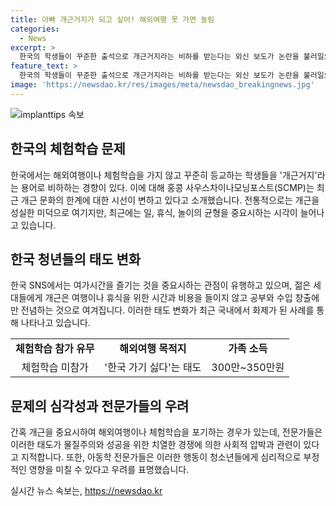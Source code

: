 ```yaml
---
title: 아빠 개근거지가 되고 싶어! 해외여행 못 가면 놀림
categories:
  - News
excerpt: >
  한국의 학생들이 꾸준한 출석으로 개근거지라는 비하를 받는다는 외신 보도가 논란을 불러일으키고 있다. 한국의 개근문화가 변화하고 있음을 지적하며, 개근으로 인해 여가시간이나 휴식을 즐기지 못하는 것을 비판하는 목소리가 커지고 있다. 한 국민은 아이의 해외여행을 위해 결국 자신의 여유 자금을 써야 했으며, 전문가들은 이러한 표현이 물질주의와 사회적 압박으로부터 나온 것으로 판단하고 있다. 아동학 전문가는 이러한 낙인이 평생 동안 남을 수 있다고 경고하고 있다.
feature_text: >
  한국의 학생들이 꾸준한 출석으로 개근거지라는 비하를 받는다는 외신 보도가 논란을 불러일으키고 있다. 한국의 개근문화가 변화하고 있음을 지적하며, 개근으로 인해 여가시간이나 휴식을 즐기지 못하는 것을 비판하는 목소리가 커지고 있다. 한 국민은 아이의 해외여행을 위해 결국 자신의 여유 자금을 써야 했으며, 전문가들은 이러한 표현이 물질주의와 사회적 압박으로부터 나온 것으로 판단하고 있다. 아동학 전문가는 이러한 낙인이 평생 동안 남을 수 있다고 경고하고 있다.
image: 'https://newsdao.kr/res/images/meta/newsdao_breakingnews.jpg'
---
```


<p><img src="https://newsdao.kr/res/images/meta/newsdao_breakingnews.jpg" alt="implanttips 속보" /></p>

<h2 data-ke-size="size26">한국의 체험학습 문제</h2>

<p data-ke-size="size16">한국에서는 해외여행이나 체험학습을 가지 않고 꾸준히 등교하는 학생들을 '개근거지'라는 용어로 비하하는 경향이 있다. 이에 대해 홍콩 사우스차이나모닝포스트(SCMP)는 최근 개근 문화의 한계에 대한 시선이 변하고 있다고 소개했습니다. 전통적으로는 개근을 성실한 미덕으로 여기지만, 최근에는 일, 휴식, 놀이의 균형을 중요시하는 시각이 늘어나고 있습니다.</p>

<h2 data-ke-size="size26">한국 청년들의 태도 변화</h2>

<p data-ke-size="size16">한국 SNS에서는 여가시간을 즐기는 것을 중요시하는 관점이 유행하고 있으며, 젊은 세대들에게 개근은 여행이나 휴식을 위한 시간과 비용을 들이지 않고 공부와 수입 창출에만 전념하는 것으로 여겨집니다. 이러한 태도 변화가 최근 국내에서 화제가 된 사례를 통해 나타나고 있습니다.</p>

<table>
    <tr>
        <td style="text-align: center; height: 17px;"><b>체험학습 참가 유무</b></td>
        <td style="text-align: center; height: 17px;"><b>해외여행 목적지</b></td>
        <td style="text-align: center; height: 17px;"><b>가족 소득</b></td>
    </tr>
    <tr>
        <td style="text-align: center; height: 17px;">체험학습 미참가</td>
        <td style="text-align: center; height: 17px;">'한국 가기 싫다'는 태도</td>
        <td style="text-align: center; height: 17px;">300만~350만원</td>
    </tr>
</table>

<h2 data-ke-size="size26">문제의 심각성과 전문가들의 우려</h2>

<p data-ke-size="size16">간혹 개근을 중요시하여 해외여행이나 체험학습을 포기하는 경우가 있는데, 전문가들은 이러한 태도가 물질주의와 성공을 위한 치열한 경쟁에 의한 사회적 압박과 관련이 있다고 지적합니다. 또한, 아동학 전문가들은 이러한 행동이 청소년들에게 심리적으로 부정적인 영향을 미칠 수 있다고 우려를 표명했습니다.</p>
실시간 뉴스 속보는, <a href="https://newsdao.kr" rel="dofollow">https://newsdao.kr</a>


